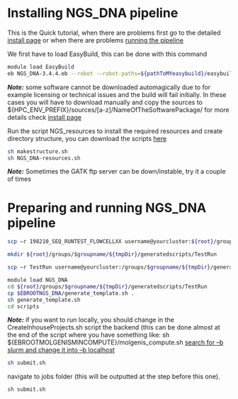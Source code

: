 #  Installing NGS_DNA pipeline

This is the Quick tutorial, when there are problems first go to the detailed [install page](ngs-install) or when there are problems [running the pipeline](ngs-run)

We first have to load EasyBuild, this can be done with this command
```bash
module load EasyBuild
eb NGS_DNA-3.4.4.eb --robot -–robot-paths=${pathToMYeasybuild}/easybuild-easyconfigs/easybuild/easyconfigs/:
```
**_Note:_** some software cannot be downloaded automagically due to for example licensing or technical issues and the build will fail initially.
In these cases you will have to download manually and copy the sources to
${HPC_ENV_PREFIX}/sources/[a-z]/NameOfTheSoftwarePackage/ for more details check [install page](ngs-install)

Run the script NGS_resources to install the required resources and create directory structure, you can download the scripts [here](attachments/scripts.tar.gz)
```bash
sh makestructure.sh
sh NGS_DNA-resources.sh
```
**_Note:_** Sometimes the GATK ftp server can be down/instable, try it a couple of times


#  Preparing and running NGS_DNA pipeline

```bash
scp –r 198210_SEQ_RUNTEST_FLOWCELLXX username@yourcluster:${root}/groups/$groupname/${tmpDir}/rawdata/ngs/

mkdir ${root}/groups/$groupname/${tmpDir}/generatedscripts/TestRun

scp –r TestRun username@yourcluster:/groups/$groupname/${tmpDir}/generatedscripts/

module load NGS_DNA
cd ${root}/groups/$groupname/${tmpDir}/generatedscripts/TestRun
cp $EBROOTNGS_DNA/generate_template.sh .
sh generate_template.sh
cd scripts
```
**_Note:_** if you want to run locally, you should change in the CreateInhouseProjects.sh script the backend (this can be done almost at the end of the script where you have something like:
sh ${EBROOTMOLGENISMINCOMPUTE}/molgenis_compute.sh
<u>search for –b slurm and change it into –b localhost</u>
```bash
sh submit.sh
```

navigate to jobs folder (this will be outputted at the step before this one).
```bash
sh submit.sh
```
